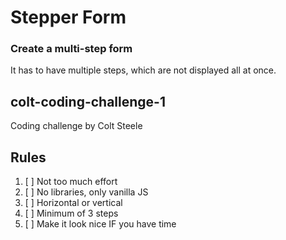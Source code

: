 # Stepper Form
### Create a multi-step form
It has to have multiple steps, which are not displayed all at once.

## colt-coding-challenge-1
Coding challenge by Colt Steele

## Rules
1. [ ] Not too much effort
2. [ ] No libraries, only vanilla JS
3. [ ] Horizontal or vertical
4. [ ] Minimum of 3 steps
5. [ ] Make it look nice IF you have time

